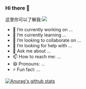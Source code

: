 ### Hi there 👋


这里你可以了解我:![](https://img.shields.io/badge/blog-@champyin-blue.svg?style=social)

- 🔭 I’m currently working on ...
- 🌱 I’m currently learning ...
- 👯 I’m looking to collaborate on ...
- 🤔 I’m looking for help with ...
- 💬 Ask me about ...
- 📫 How to reach me: ...
- 😄 Pronouns: ...
- ⚡ Fun fact: ...

[![Anurag's github stats](https://github-readme-stats.vercel.app/api?username=zhaoyuanmeng)](https://github.com/anuraghazra/github-readme-stats)
